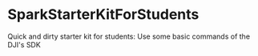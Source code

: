 # SparkStarterKitForStudents
Quick and dirty starter kit for students: Use some basic commands of the DJI's SDK
